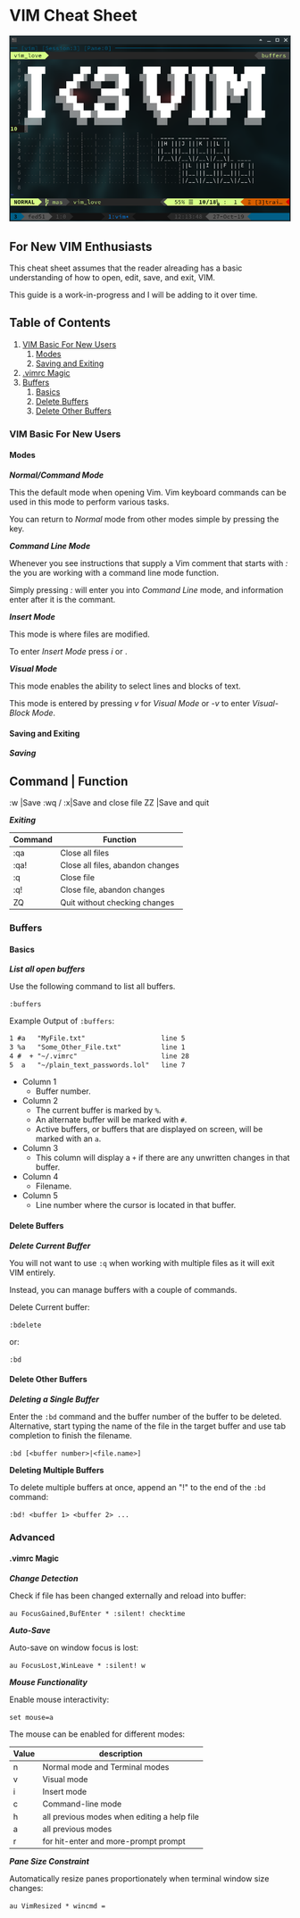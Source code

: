 # VIM Cheat Sheet

![I❤️ VIM](images/I_heart_vim.png)

## For New VIM Enthusiasts

This cheat sheet assumes that the reader alreading has a basic understanding of how to open, edit, save, and exit, VIM.

This guide is a work-in-progress and I will be adding to it over time.

## Table of Contents

1. [VIM Basic For New Users](#vim-basic-for-new-users)
   1. [Modes](#modes)
   1. [Saving and Exiting](#saving-and-exiting)
1. [.vimrc Magic](#vimrc-magic)
1. [Buffers](#buffers)
   1. [Basics](#basics)
   1. [Delete Buffers](#delete-buffers)
   1. [Delete Other Buffers](#delete-other-buffers)

### VIM Basic For New Users

#### Modes

***Normal/Command Mode***

This the default mode when opening Vim. Vim keyboard commands can be used in this mode to perform various tasks.

You can return to *Normal* mode from other modes simple by pressing the *<ESC>* key.

***Command Line Mode***

Whenever you see instructions that supply a Vim comment that starts with *:* the you are working with a command line mode function.

Simply pressing *:* will enter you into *Command Line* mode, and information enter after it is the commant.

***Insert Mode***

This mode is where files are modified.

To enter *Insert Mode* press *i* or *<Insert>*.

***Visual Mode***

This mode enables the ability to select lines and blocks of text.

This mode is entered by pressing *v* for *Visual Mode* or *<ctrl>-v* to enter *Visual-Block Mode*.

#### Saving and Exiting

***Saving***

Command | Function
------------------
:w		|Save
:wq / :x|Save and close file
ZZ		|Save and quit

***Exiting***

Command | Function
--------|---------
:qa		|Close all files
:qa!	|Close all files, abandon changes
:q		|Close file
:q!		|Close file, abandon changes
ZQ		|		Quit without checking changes

### Buffers

#### Basics

***List all open buffers***

Use the following command to list all buffers.

`:buffers`

Example Output of `:buffers`:

    1 #a   "MyFile.txt"                   line 5
    3 %a   "Some_Other_File.txt"          line 1
    4 #  + "~/.vimrc"                     line 28
    5  a   "~/plain_text_passwords.lol"   line 7

* Column 1
  * Buffer number.
* Column 2
  * The current buffer is marked by `%`.
  * An alternate buffer will be marked with `#`.
  * Active buffers, or buffers that are displayed on screen, will be marked with an `a`.
* Column 3
  * This column will display a `+` if there are any unwritten changes in that buffer.
* Column 4
  * Filename.
* Column 5
  * Line number where the cursor is located in that buffer.

#### Delete Buffers

***Delete Current Buffer***

You will not want to use `:q` when working with multiple files as it will exit VIM entirely.

Instead, you can manage buffers with a couple of commands.

Delete Current buffer:

`:bdelete`

or:

`:bd`

#### Delete Other Buffers

***Deleting a Single Buffer***

Enter the `:bd` command and the buffer number of the buffer to be deleted.
Alternative, start typing the name of the file in the target buffer and use tab completion to finish the filename.

`:bd [<buffer number>|<file.name>]`

**Deleting Multiple Buffers**

To delete multiple buffers at once, append an "!" to the end of the `:bd` command:

`:bd! <buffer 1> <buffer 2> ...`

### Advanced

#### .vimrc Magic

***Change Detection***

Check if file has been changed externally and reload into buffer:

`au FocusGained,BufEnter * :silent! checktime`

***Auto-Save***

Auto-save on window focus is lost:

`au FocusLost,WinLeave * :silent! w`

***Mouse Functionality***

Enable mouse interactivity:

`set mouse=a`

The mouse can be enabled for different modes:

Value|description
-----|------------
n    |Normal mode and Terminal modes
v    |Visual mode
i    |Insert mode
c    |Command-line mode
h    |all previous modes when editing a help file
a    |all previous modes
r    |for hit-enter and more-prompt prompt

***Pane Size Constraint***

Automatically resize panes proportionately when terminal window size changes:

`au VimResized * wincmd =`
